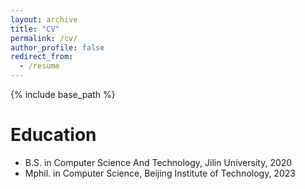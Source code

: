 ```yaml
---
layout: archive
title: "CV"
permalink: /cv/
author_profile: false
redirect_from:
  - /resume
---
```


{% include base_path %}

Education
======
* B.S. in Computer Science And Technology, Jilin University, 2020
* Mphil. in Computer Science, Beijing Institute of Technology, 2023


